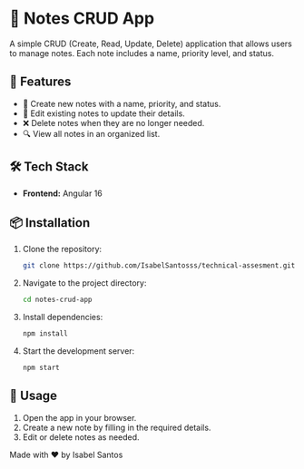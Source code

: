 # 📌 Notes CRUD App

A simple CRUD (Create, Read, Update, Delete) application that allows users to manage notes. Each note includes a name, priority level, and status.

## 🚀 Features

- 📍 Create new notes with a name, priority, and status.
- 📝 Edit existing notes to update their details.
- ❌ Delete notes when they are no longer needed.
- 🔍 View all notes in an organized list.

## 🛠️ Tech Stack

- **Frontend:** Angular 16

## 📦 Installation

1. Clone the repository:
   ```sh
   git clone https://github.com/IsabelSantosss/technical-assesment.git
   ```
2. Navigate to the project directory:
   ```sh
   cd notes-crud-app
   ```
3. Install dependencies:
   ```sh
   npm install
   ```
4. Start the development server:
   ```sh
   npm start
   ```

## 🚀 Usage

1. Open the app in your browser.
2. Create a new note by filling in the required details.
3. Edit or delete notes as needed.

Made with ❤️ by Isabel Santos

